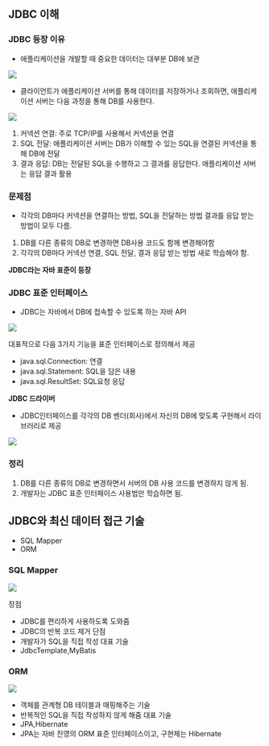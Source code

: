 ## JDBC 이해
### JDBC 등장 이유
- 애플리케이션을 개발할 때 중요한 데이터는 대부분 DB에 보관

![](https://velog.velcdn.com/images/gon109/post/9cbd751c-03d6-4e3b-9ada-abefe24d8ee4/image.png)


- 클라이언트가 애플리케이션 서버를 통해 데이터를 저장하거나 조회하면, 애플리케이션 서버는 다음 과정을 통해 DB를 사용한다.

![](https://velog.velcdn.com/images/gon109/post/ad5809a4-8fbc-4086-b3b2-cd3fb24bc491/image.png)

1. 커넥션 연결: 주로 TCP/IP를 사용해서 커넥션을 연결
2. SQL 전달: 애플리케이션 서버는 DB가 이해할 수 있는 SQL을 연결된 커넥션을 통해 DB에 전달
3. 결과 응답: DB는 전달된 SQL을 수행하고 그 결과를 응답한다. 애플리케이션 서버는 응답 결과 활용

### 문제점

- 각각의 DB마다 커넥션을 연결하는 방법, SQL을 전달하는 방법 결과를 응답 받는 방법이 모두 다름.

1. DB를 다른 종류의 DB로 변경하면 DB사용 코드도 함께 변경해야함
2. 각각의 DB마다 커넥션 연결, SQL 전달, 결과 응답 받는 방법 새로 학습해야 함.

**JDBC라는 자바 표준이 등장**


### JDBC 표준 인터페이스

- JDBC는 자바에서 DB에 접속할 수 있도록 하는 자바 API

![](https://velog.velcdn.com/images/gon109/post/8dcf1226-3cd9-426e-86c4-5a3025f3e70e/image.png)


대표적으로 다음 3가지 기능을 표준 인터페이스로 정의해서 제공

- java.sql.Connection: 연결
- java.sql.Statement: SQL을 담은 내용
- java.sql.ResultSet: SQL요청 응답

**JDBC 드라이버**
- JDBC인터페이스를 각각의 DB 벤더(회사)에서 자신의 DB에 맞도록 구현해서 라이브러리로 제공

![](https://velog.velcdn.com/images/gon109/post/ca2fd3e2-39eb-4daf-9515-eb2e82aa9355/image.png)


### 정리

1. DB를 다른 종류의 DB로 변경하면서 서버의 DB 사용 코드를 변경하지 않게 됨.
2. 개발자는 JDBC 표준 인터페이스 사용법만 학습하면 됨.

## JDBC와 최신 데이터 접근 기술

- SQL Mapper
- ORM

### SQL Mapper

![](https://velog.velcdn.com/images/gon109/post/98a49a8c-36c6-4418-a1f2-98ed9f8b0a10/image.png)


장점
- JDBC를 편리하게 사용하도록 도와줌
- JDBC의 반복 코드 제거
단점
- 개발자가 SQL을 직접 작성
대표 기술
- JdbcTemplate,MyBatis

### ORM

![](https://velog.velcdn.com/images/gon109/post/f9046279-7389-4917-89e1-1c08dabc1233/image.png)


- 객체를 관계형 DB 테이블과 매핑해주는 기술
- 반복적인 SQL을 직접 작성하지 않게 해줌
대표 기술
- JPA,Hibernate
- JPA는 자바 진영의 ORM 표준 인터페이스이고, 구현체는 Hibernate



